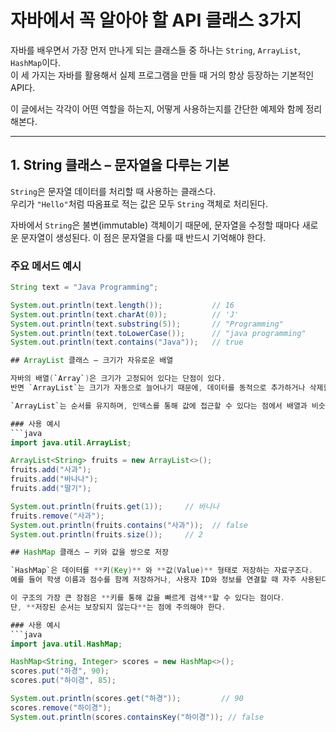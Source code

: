 # 자바에서 꼭 알아야 할 API 클래스 3가지

자바를 배우면서 가장 먼저 만나게 되는 클래스들 중 하나는 `String`, `ArrayList`, `HashMap`이다.  
이 세 가지는 자바를 활용해서 실제 프로그램을 만들 때 거의 항상 등장하는 기본적인 API다.

이 글에서는 각각이 어떤 역할을 하는지, 어떻게 사용하는지를 간단한 예제와 함께 정리해본다.

---

## 1. String 클래스 – 문자열을 다루는 기본

`String`은 문자열 데이터를 처리할 때 사용하는 클래스다.  
우리가 `"Hello"`처럼 따옴표로 적는 값은 모두 `String` 객체로 처리된다.

자바에서 `String`은 불변(immutable) 객체이기 때문에, 문자열을 수정할 때마다 새로운 문자열이 생성된다. 이 점은 문자열을 다룰 때 반드시 기억해야 한다.

### 주요 메서드 예시
```java
String text = "Java Programming";

System.out.println(text.length());           // 16
System.out.println(text.charAt(0));          // 'J'
System.out.println(text.substring(5));       // "Programming"
System.out.println(text.toLowerCase());      // "java programming"
System.out.println(text.contains("Java"));   // true

## ArrayList 클래스 – 크기가 자유로운 배열

자바의 배열(`Array`)은 크기가 고정되어 있다는 단점이 있다.  
반면 `ArrayList`는 크기가 자동으로 늘어나기 때문에, 데이터를 동적으로 추가하거나 삭제할 수 있는 유연한 자료구조다.

`ArrayList`는 순서를 유지하며, 인덱스를 통해 값에 접근할 수 있다는 점에서 배열과 비슷하게 동작한다.

### 사용 예시
```java
import java.util.ArrayList;

ArrayList<String> fruits = new ArrayList<>();
fruits.add("사과");
fruits.add("바나나");
fruits.add("딸기");

System.out.println(fruits.get(1));     // 바나나
fruits.remove("사과");
System.out.println(fruits.contains("사과"));  // false
System.out.println(fruits.size());     // 2

## HashMap 클래스 – 키와 값을 쌍으로 저장

`HashMap`은 데이터를 **키(Key)** 와 **값(Value)** 형태로 저장하는 자료구조다.  
예를 들어 학생 이름과 점수를 함께 저장하거나, 사용자 ID와 정보를 연결할 때 자주 사용된다.

이 구조의 가장 큰 장점은 **키를 통해 값을 빠르게 검색**할 수 있다는 점이다.  
단, **저장된 순서는 보장되지 않는다**는 점에 주의해야 한다.

### 사용 예시
```java
import java.util.HashMap;

HashMap<String, Integer> scores = new HashMap<>();
scores.put("하경", 90);
scores.put("하이경", 85);

System.out.println(scores.get("하경"));         // 90
scores.remove("하이경");
System.out.println(scores.containsKey("하이경")); // false

